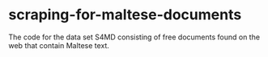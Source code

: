 # scraping-for-maltese-documents
The code for the data set S4MD consisting of free documents found on the web that contain Maltese text.
